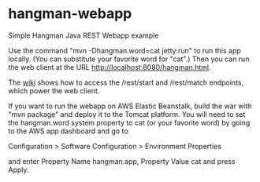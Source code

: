 # hangman-webapp
Simple Hangman Java REST Webapp example

Use the command "mvn -Dhangman.word=cat jetty:run" to run this app locally.
(You can substitute your favorite word for "cat".)
Then you can run the web client at the URL <http://localhost:8080/hangman.html>.

The [wiki](https://github.com/sorenlassen-csumb/hangman-webapp/wiki)
shows how to access the /rest/start and /rest/match endpoints, which
power the web client.

If you want to run the webapp on AWS Elastic Beanstalk,
build the war with "mvn package" and deploy it to the Tomcat platform.
You will need to set the hangman.word system property to cat
(or your favorite word) by going to the AWS app dashboard and go to

Configuration > Software Configuration > Environment Properties

and enter Property Name hangman.app, Property Value cat
and press Apply.
